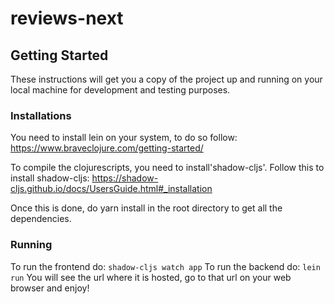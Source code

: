 # reviews-next


## Getting Started
These instructions will get you a copy of the project up and running on your local machine for development and testing purposes.

### Installations
You need to install lein on your system, to do so follow: https://www.braveclojure.com/getting-started/

To compile the clojurescripts, you need to install'shadow-cljs'. Follow this to install shadow-cljs: https://shadow-cljs.github.io/docs/UsersGuide.html#_installation

Once this is done, do yarn install in the root directory to get all the dependencies.

### Running

To run the frontend do: `shadow-cljs watch app`
To run the backend do: `lein run`
You will see the url where it is hosted, go to that url on your web browser and enjoy!
